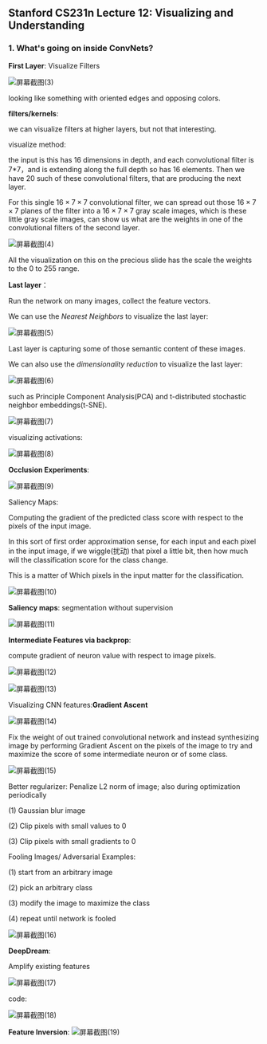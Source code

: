 ## Stanford CS231n Lecture 12: Visualizing and Understanding

### 1. What's going on inside ConvNets?

**First Layer**: Visualize Filters

![屏幕截图(3)](屏幕截图(3).png)

looking like something with oriented edges and opposing colors.

**filters/kernels**:

we can visualize filters at higher layers, but not that interesting.

visualize method:

the input is this has 16 dimensions in depth, and each convolutional filter is 7*7，and is extending along the full depth so has 16 elements. Then we have 20 such of these convolutional filters, that are producing the next layer.

For this single $16\times 7\times 7$ convolutional filter, we can spread out those $16\times7\times7$ planes of the filter into a $16\times7\times7$ gray scale images, which is these little gray scale images, can show us what are the weights in one of the convolutional filters of the second layer.

![屏幕截图(4)](屏幕截图(4).png)

All the visualization on this on the precious slide has the scale the weights to the 0 to 255 range.

**Last layer**：

Run the network on many images, collect the feature vectors.

We can use the *Nearest Neighbors* to  visualize the last layer:

![屏幕截图(5)](屏幕截图(5).png)

Last layer is capturing some of those semantic content of these images.

We can also use the *dimensionality reduction* to visualize the last layer:

![屏幕截图(6)](屏幕截图(6).png)

such as Principle Component Analysis(PCA) and t-distributed stochastic neighbor embeddings(t-SNE).

![屏幕截图(7)](屏幕截图(7).png)

visualizing activations:

![屏幕截图(8)](屏幕截图(8).png)

**Occlusion Experiments**:

![屏幕截图(9)](屏幕截图(9).png)

Saliency Maps:

Computing the gradient of the predicted class score with respect to the pixels of the input image.

In this sort of first order approximation sense, for each input and each pixel in the input image, if we wiggle(扰动) that pixel a little bit, then how much will the classification score for the class change.

This is a matter of Which pixels in the input matter for the classification.

![屏幕截图(10)](屏幕截图(10).png)

**Saliency maps**: segmentation without supervision

![屏幕截图(11)](屏幕截图(11).png)

**Intermediate Features via backprop**:

compute gradient of neuron value with respect to image pixels.

![屏幕截图(12)](屏幕截图(12).png)

![屏幕截图(13)](屏幕截图(13).png)

Visualizing CNN features:**Gradient Ascent**

![屏幕截图(14)](屏幕截图(14).png)

Fix the weight of out trained convolutional network and instead synthesizing image by performing Gradient Ascent on the pixels of the image to try and maximize the score of some intermediate neuron or of some class.

![屏幕截图(15)](屏幕截图(15).png)

Better regularizer: Penalize L2 norm of image; also during optimization periodically

(1) Gaussian blur image

(2) Clip pixels with small values to 0

(3) Clip pixels with small gradients to 0



Fooling Images/ Adversarial Examples:

(1) start from an arbitrary image

(2) pick an arbitrary class

(3) modify the image to maximize the class

(4) repeat until network is fooled

![屏幕截图(16)](屏幕截图(16).png)

**DeepDream**: 

Amplify existing features

![屏幕截图(17)](屏幕截图(17).png)

code:

![屏幕截图(18)](屏幕截图(18).png)

**Feature Inversion**:
![屏幕截图(19)](屏幕截图(19).png)